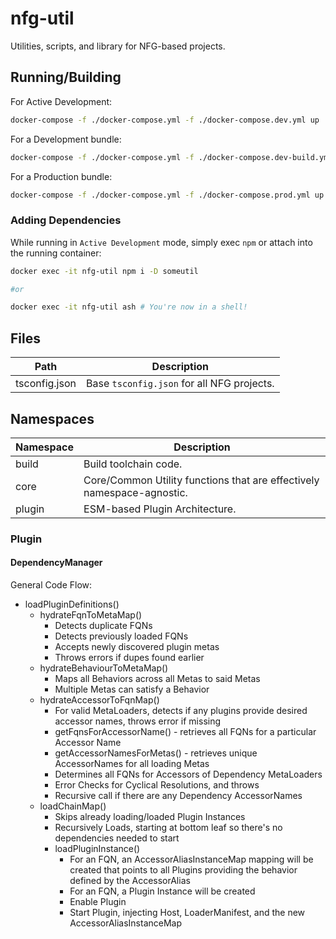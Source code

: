 # nfg-util

Utilities, scripts, and library for NFG-based projects.

## Running/Building

For Active Development:

```sh
docker-compose -f ./docker-compose.yml -f ./docker-compose.dev.yml up
```

For a Development bundle:

```sh
docker-compose -f ./docker-compose.yml -f ./docker-compose.dev-build.yml up
```

For a Production bundle:

```sh
docker-compose -f ./docker-compose.yml -f ./docker-compose.prod.yml up
```

### Adding Dependencies

While running in `Active Development` mode, simply exec `npm` or attach into the running container:

```sh
docker exec -it nfg-util npm i -D someutil

#or

docker exec -it nfg-util ash # You're now in a shell!
```

## Files

| Path          | Description                                |
| ------------- | ------------------------------------------ |
| tsconfig.json | Base `tsconfig.json` for all NFG projects. |

## Namespaces

| Namespace | Description                                                            |
| --------- | ---------------------------------------------------------------------- |
| build     | Build toolchain code.                                                  |
| core      | Core/Common Utility functions that are effectively namespace-agnostic. |
| plugin    | ESM-based Plugin Architecture.                                         |



### Plugin

#### DependencyManager

General Code Flow:

- loadPluginDefinitions()
    - hydrateFqnToMetaMap()
      * Detects duplicate FQNs
      * Detects previously loaded FQNs
      * Accepts newly discovered plugin metas
      * Throws errors if dupes found earlier
    - hydrateBehaviourToMetaMap()
      * Maps all Behaviors across all Metas to said Metas
      * Multiple Metas can satisfy a Behavior
    - hydrateAccessorToFqnMap()
      * For valid MetaLoaders, detects if any plugins provide desired accessor names,
        throws error if missing
      - getFqnsForAccessorName() - retrieves all FQNs for a particular Accessor Name
      - getAccessorNamesForMetas() - retrieves unique AccessorNames for all loading Metas
      * Determines all FQNs for Accessors of Dependency MetaLoaders
      * Error Checks for Cyclical Resolutions, and throws
      * Recursive call if there are any Dependency AccessorNames
    - loadChainMap()
      * Skips already loading/loaded Plugin Instances
      * Recursively Loads, starting at bottom leaf so there's no dependencies needed to start
      - loadPluginInstance()
        * For an FQN, an AccessorAliasInstanceMap mapping will be created that points to all Plugins providing the behavior defined by the AccessorAlias
        * For an FQN, a Plugin Instance will be created
        * Enable Plugin
        * Start Plugin, injecting Host, LoaderManifest, and the new AccessorAliasInstanceMap
